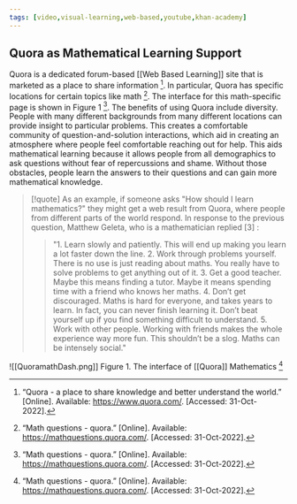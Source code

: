 ```yaml
---
tags: [video,visual-learning,web-based,youtube,khan-academy]
---
```


## Quora as Mathematical Learning Support

Quora is a dedicated forum-based [[Web Based Learning]] site that is marketed as a place to share information [^1].  In particular, Quora has specific locations for certain topics like math [^2].  The interface for this math-specific page is shown in Figure 1 [^2].  The benefits of using Quora include diversity.  People with many different backgrounds from many different locations can provide insight to particular problems.  This creates a comfortable community of question-and-solution interactions, which aid in creating an atmosphere where people feel comfortable reaching out for help.  This aids mathematical learning because it allows people from all demographics to ask questions without fear of repercussions and shame.  Without those obstacles, people learn the answers to their questions and can gain more mathematical knowledge.

> [!quote] 
> As an example, if someone asks "How should I learn mathematics?" they might get a web result from Quora, where people from different parts of the world respond.  In response to the previous question,  Matthew Geleta, who is a mathematician replied [3] :
> 
> > "1.  Learn slowly and patiently. This will end up making you learn a lot faster down the line.
> > 2.  Work through problems yourself. There is no use is just reading about maths. You really have to solve problems to get anything out of it.
> > 3.  Get a good teacher. Maybe this means finding a tutor. Maybe it means spending time with a friend who knows her maths.
> > 4.  Don’t get discouraged. Maths is hard for everyone, and takes years to learn. In fact, you can never finish learning it. Don’t beat yourself up if you find something difficult to understand.
> > 5.  Work with other people. Working with friends makes the whole experience way more fun. This shouldn’t be a slog. Maths can be intensely social."


![[QuoramathDash.png]]
Figure 1.  The interface of [[Quora]] Mathematics [^2] 

[^1]: “Quora - a place to share knowledge and better understand the world.” [Online]. Available: https://www.quora.com/. [Accessed: 31-Oct-2022].
[^2]: “Math questions - quora.” [Online]. Available: https://mathquestions.quora.com/. [Accessed: 31-Oct-2022].
[^3]: Matthew Geleta reply in [[Quora]], https://www.quora.com/How-should-I-learn-mathematics-1?no_redirect=1.  
